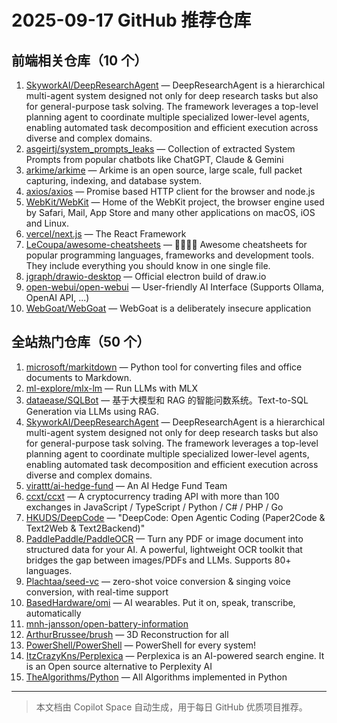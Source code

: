# 2025-09-17 GitHub 推荐仓库

## 前端相关仓库（10 个）

1. [SkyworkAI/DeepResearchAgent](https://github.com/SkyworkAI/DeepResearchAgent) — DeepResearchAgent is a hierarchical multi-agent system designed not only for deep research tasks but also for general-purpose task solving. The framework leverages a top-level planning agent to coordinate multiple specialized lower-level agents, enabling automated task decomposition and efficient execution across diverse and complex domains.
2. [asgeirtj/system_prompts_leaks](https://github.com/asgeirtj/system_prompts_leaks) — Collection of extracted System Prompts from popular chatbots like ChatGPT, Claude & Gemini
3. [arkime/arkime](https://github.com/arkime/arkime) — Arkime is an open source, large scale, full packet capturing, indexing, and database system.
4. [axios/axios](https://github.com/axios/axios) — Promise based HTTP client for the browser and node.js
5. [WebKit/WebKit](https://github.com/WebKit/WebKit) — Home of the WebKit project, the browser engine used by Safari, Mail, App Store and many other applications on macOS, iOS and Linux.
6. [vercel/next.js](https://github.com/vercel/next.js) — The React Framework
7. [LeCoupa/awesome-cheatsheets](https://github.com/LeCoupa/awesome-cheatsheets) — 👩‍💻👨‍💻 Awesome cheatsheets for popular programming languages, frameworks and development tools. They include everything you should know in one single file.
8. [jgraph/drawio-desktop](https://github.com/jgraph/drawio-desktop) — Official electron build of draw.io
9. [open-webui/open-webui](https://github.com/open-webui/open-webui) — User-friendly AI Interface (Supports Ollama, OpenAI API, ...)
10. [WebGoat/WebGoat](https://github.com/WebGoat/WebGoat) — WebGoat is a deliberately insecure application

## 全站热门仓库（50 个）

1. [microsoft/markitdown](https://github.com/microsoft/markitdown) — Python tool for converting files and office documents to Markdown.
2. [ml-explore/mlx-lm](https://github.com/ml-explore/mlx-lm) — Run LLMs with MLX
3. [dataease/SQLBot](https://github.com/dataease/SQLBot) — 基于大模型和 RAG 的智能问数系统。Text-to-SQL Generation via LLMs using RAG.
4. [SkyworkAI/DeepResearchAgent](https://github.com/SkyworkAI/DeepResearchAgent) — DeepResearchAgent is a hierarchical multi-agent system designed not only for deep research tasks but also for general-purpose task solving. The framework leverages a top-level planning agent to coordinate multiple specialized lower-level agents, enabling automated task decomposition and efficient execution across diverse and complex domains.
5. [virattt/ai-hedge-fund](https://github.com/virattt/ai-hedge-fund) — An AI Hedge Fund Team
6. [ccxt/ccxt](https://github.com/ccxt/ccxt) — A cryptocurrency trading API with more than 100 exchanges in JavaScript / TypeScript / Python / C# / PHP / Go
7. [HKUDS/DeepCode](https://github.com/HKUDS/DeepCode) — "DeepCode: Open Agentic Coding (Paper2Code & Text2Web & Text2Backend)"
8. [PaddlePaddle/PaddleOCR](https://github.com/PaddlePaddle/PaddleOCR) — Turn any PDF or image document into structured data for your AI. A powerful, lightweight OCR toolkit that bridges the gap between images/PDFs and LLMs. Supports 80+ languages.
9. [Plachtaa/seed-vc](https://github.com/Plachtaa/seed-vc) — zero-shot voice conversion & singing voice conversion, with real-time support
10. [BasedHardware/omi](https://github.com/BasedHardware/omi) — AI wearables. Put it on, speak, transcribe, automatically
11. [mnh-jansson/open-battery-information](https://github.com/mnh-jansson/open-battery-information)
12. [ArthurBrussee/brush](https://github.com/ArthurBrussee/brush) — 3D Reconstruction for all
13. [PowerShell/PowerShell](https://github.com/PowerShell/PowerShell) — PowerShell for every system!
14. [ItzCrazyKns/Perplexica](https://github.com/ItzCrazyKns/Perplexica) — Perplexica is an AI-powered search engine. It is an Open source alternative to Perplexity AI
15. [TheAlgorithms/Python](https://github.com/TheAlgorithms/Python) — All Algorithms implemented in Python

---

> 本文档由 Copilot Space 自动生成，用于每日 GitHub 优质项目推荐。
